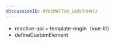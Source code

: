 ```yaml
---
discussionID: dYb1MWlToQ_2AdclHHWlz
---
```

- reactive-api + template-engin（vue-lit）
- defineCustomElement